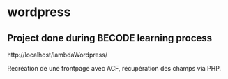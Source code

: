 # wordpress
## Project done during BECODE learning process

http://localhost/lambdaWordpress/

Recréation de une frontpage avec ACF, récupération des champs via PHP.
